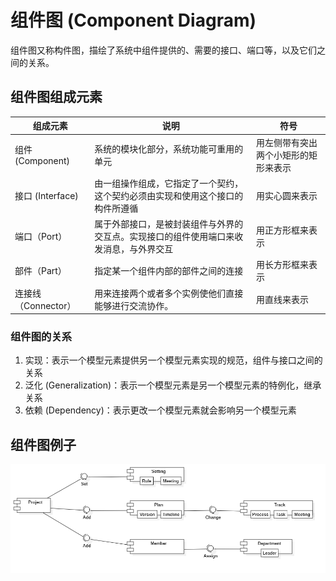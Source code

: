 # 组件图 (Component Diagram)

组件图又称构件图，描绘了系统中组件提供的、需要的接口、端口等，以及它们之间的关系。

## 组件图组成元素

| 组成元素            | 说明                                                         | 符号                                 |
| ------------------- | ------------------------------------------------------------ | ------------------------------------ |
| 组件 (Component)    | 系统的模块化部分，系统功能可重用的单元                       | 用左侧带有突出两个小矩形的矩形来表示 |
| 接口 (Interface)    | 由一组操作组成，它指定了一个契约，这个契约必须由实现和使用这个接口的构件所遵循 | 用实心圆来表示                       |
| 端口（Port）        | 属于外部接口，是被封装组件与外界的交互点。实现接口的组件使用端口来收发消息，与外界交互 | 用正方形框来表示                     |
| 部件（Part）        | 指定某一个组件内部的部件之间的连接                           | 用长方形框来表示                     |
| 连接线（Connector） | 用来连接两个或者多个实例使他们直接能够进行交流协作。         | 用直线来表示                         |

### 组件图的关系

1. 实现：表示一个模型元素提供另一个模型元素实现的规范，组件与接口之间的关系
2. 泛化 (Generalization)：表示一个模型元素是另一个模型元素的特例化，继承关系
3. 依赖 (Dependency)：表示更改一个模型元素就会影响另一个模型元素

## 组件图例子

![项目组件图](项目组件图.png)